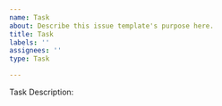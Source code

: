 ```yaml
---
name: Task
about: Describe this issue template's purpose here.
title: Task
labels: ''
assignees: ''
type: Task

---
```


Task Description:
